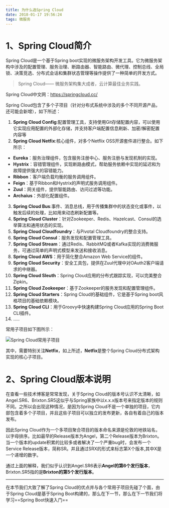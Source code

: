 ```yaml
---
title: 为什么选Spring Cloud
date: 2018-01-17 19:56:24
tags: 微服务
---
```

# 1、Spring Cloud简介
Spring Cloud是一个基于Spring boot实现的微服务架构开发工具。它为微服务架构中涉及的配置管理、服务治理、断路由器、智能路由、微代理、控制总线、全局锁、决策竞选、分布式会话和集群状态管理等操作提供了一种简单的开发方式。
> Spring Cloud—— 微服务架构集大成者，云计算最佳业务实践。

Spring Cloud中文网：https://springcloud.cc/

Spring Cloud包含了多个子项目（针对分布式系统中涉及的多个不同开源产品，还可能会新增），如下所述：
1. **Spring Cloud Config**:配置管理工具，支持使用Git存储配置内容，可以使用它实现应用配置的外部化存储，并支持客户端配置信息刷新、加密/解密配置内容等
2. **Spring Cloud Netfix**:核心组件，对多个Netflix OSS开源套件进行整合。如下所示：


- **Eureka**：服务治理组件，包含服务注册中心、服务注册与发现机制的实现。
- **Hystrix**：容错管理组件，实现断路由模式，帮助服务依赖中实现的延迟和为故障提供强大的容错能力。
- **Ribbon**：客户端负载均衡的服务调用组件。
- **Feign**：基于Ribbon和Hystrix的声明式服务调用组件。
- **Zuul**：网关组件，提供智能路由、访问过滤等功能。
- **Archaius**：外部化配置组件。
3. **Spring Cloud Bus**:事件、消息总线，用于传播集群中的状态变化或事件，以触发后续的处理，比如用来动态刷新配置等。
4. **Spring Cloud Cluster**：针对Zookeeper、Redis、Hazelcast、Consul的选举算法和通用状态的实现。
5. **Spring Cloud Cloudfoundry**：与Pivotal Cloudfoundry的整合支持。
6. **Spring Cloud Consul**：服务发现和配置管理工具。
7. **Spring Cloud Stream**：通过Redis、RabbitMQ或者Kafka实现的消费微服务，可通过简单的声明式模型来发送和接收消息。
8. **Spring Cloud AWS**：用于简化整合Amazon Web Service的组件。
9. **Spring Cloud Security**：安全工具包，提供在Zuul代理中对OAuth2客户端请求的中继器。
10. **Spring Cloud Sleuth**：Spring Cloud应用的分布式跟踪实现，可以完美整合Zipkin。
11. **Spring Cloud Zookeeper**：基于Zookeeper的服务发现和配置管理组件。
12. **Spring Cloud Starters**：Spring Cloud的基础组件，它是基于Spring boot风格项目的基础依赖模块。
13. **Spring Cloud CLI**：用于Groovy中快速构建Spring Cloud应用的Spring Boot CLI插件。
14. .....

常用子项目如下图所示：

![Spring Cloud常用子项目](https://ss0.baidu.com/6ONWsjip0QIZ8tyhnq/it/u=835037166,3207950096&fm=173&app=49&f=JPEG?w=640&h=532&s=D8AA3C72510A674D14611C460000E0B1)

其中，需要特别关注**Netfix**，如上所述，**Netfix**是整个Spring Cloud分布式架构实现的核心子项目。

# 2、Spring Cloud版本说明
在查看一些技术博客是常常发现，关于Spring Cloud的版本号认识不太清晰，如Angel.SR6、Brixton.SR5这似乎与Spring家族中以x.x.x版本号来指定版本的规则不同。之所以会出现这种情况，是因为Spring Cloud不是一个单独的项目，它内部包含着多个子项目，并且这些子项目可以独立的发布更新，各自有着自己的版本发布。

因此Spring Cloud作为一个多项目聚合项目的版本命名来源是伦敦的地铁站名，以字母排序。比如最早的Release版本为Angel，第二个Release版本为Brixton。当一个版本的update积累的比较多或者解决了一个严重bug时，会发布一个Service Release版本，简称SR。并且通过SRX的形式来标志第X个版本,其中X是一个递增的数字。

通过上面的解释，我们似乎认识到Angel.SR6表示**Angel的第6个发行版本**，Brixton.SR5指的是**Brixton的第5个发行版本**。


---

在本节我们大致了解了Spring Cloud的优点并与各个常用子项目先碰了个面，由于Spring Cloud是基于Spring Boot构建的，那么在下一节，那么在下一节我们将学习==Spring Boot快速入门==
